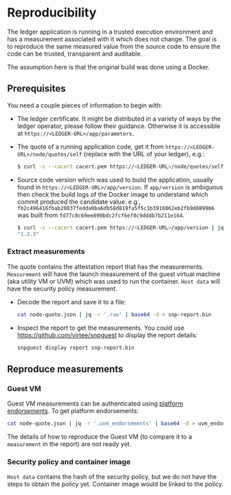 # Reproducibility

The ledger application is running in a trusted execution environment and has a measurement associated with it which does not change. The goal is to reproduce the same measured value from the source code to ensure the code can be trusted, transparent and auditable.

The assumption here is that the original build was done using a Docker.

## Prerequisites

You need a couple pieces of information to begin with:

- The ledger certificate. It might be distributed in a variety of ways by the ledger operator, please follow their guidance. Otherwise it is accessible at `https://<LEDGER-URL>/app/parameters`.

- The quote of a running application code, get it from `https://<LEDGER-URL>/node/quotes/self` (replace <LEDGER-URL> with the URL of your ledger), e.g.:

    ```sh
    $ curl -s --cacert cacert.pem https://<LEDGER-URL>/node/quotes/self > node-quote.json
    ```
- Source code version which was used to build the application, usually found in `https://<LEDGER-URL>/app/version`. If `app/version` is ambiguous then check the build logs of the Docker image to understand which commit produced the candidate value. e.g., `fb2c496416fbab20837fedda0ba6db58d819fa5f5c1b3916062eb2fb9d889966` was built from `fd77c0c69ee890bdc2fcf6ef0c9dddb7b211e164`.

    ```sh
    $ curl -s --cacert cacert.pem https://<LEDGER-URL>/app/version | jq ".scitt_version"
    "1.2.3"
    ```

### Extract measurements

The quote contains the attestation report that has the measurements. `Measurement` will have the launch measurement of the guest virtual machine (aka utility VM or UVM) which was used to run the container. `Host data` will have the security policy measurement.

- Decode the report and save it to a file:

    ```sh
    cat node-quote.json | jq -r '.raw' | base64 -d > snp-report.bin
    ```

- Inspect the report to get the measurements. You could use https://github.com/virtee/snpguest to display the report details:

    ```sh
    snpguest display report snp-report.bin
    ```

## Reproduce measurements

### Guest VM

Guest VM measurements can be authenticated using [platform endorsements](https://github.com/microsoft/confidential-aci-examples/blob/main/docs/Confidential_ACI_SCHEME.md#reference-info-base64). To get platform endorsements:

```sh
cat node-quote.json | jq -r '.uvm_endorsements' | base64 -d > uvm_endorsements.cose
```

The details of how to reproduce the Guest VM (to compare it to a `measurement` in the report) are not ready yet.

### Security policy and container image

`Host data` contains the hash of the security policy, but we do not have the steps to obtain the policy yet. Container image would be linked to the policy.
